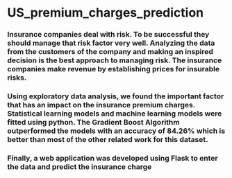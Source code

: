 # US_premium_charges_prediction
### Insurance companies deal with risk. To be successful they should manage that risk factor very well. Analyzing the data from the customers of the company and making an inspired decision is the best approach to managing risk. The insurance companies make revenue by establishing prices for insurable risks.
### Using exploratory data analysis, we found the important factor that has an impact on the insurance premium charges. Statistical learning models and machine learning models were fitted using python. The Gradient Boost Algorithm outperformed the models with an accuracy of 84.26% which is better than most of the other related work for this dataset.
### Finally, a web application was developed using Flask to enter the data and predict the insurance charge
